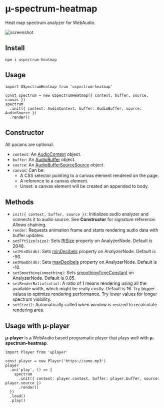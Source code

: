 # µ-spectrum-heatmap

Heat map spectrum analyzer for WebAudio.

![screenshot](https://cldup.com/DYfZ4sLeew.gif)

## Install

`npm i uspectrum-heatmap`

## Usage

```
import USpectrumHeatmap from 'uspectrum-heatmap'

const spectrum = new USpectrumHeatmap({ context, buffer, source, canvas })
spectrum
  .init({ context: AudioContext, buffer: AudioBuffer, source: AudioSource })
  .render()
```

## Constructor

All params are optional.

- `context`: An [AudioContext](https://developer.mozilla.org/en-US/docs/Web/API/AudioContext) object.
- `buffer`: An [AudioBuffer](https://developer.mozilla.org/en-US/docs/Web/API/AudioBuffer) object.
- `source`: An [AudioBufferSourceSource](https://developer.mozilla.org/en-US/docs/Web/API/AudioBufferSourceNode) object.
- `canvas`: Can be:
  - A CSS selector pointing to a canvas element rendered on the page.
  - A reference to a canvas element.
  - Unset: a canvas element will be created an appended to body.

## Methods

- `init({ context, buffer, source })`: Initializes audio analyzer and connects it to audio source. See **Constructor** for signature reference. Allows chaining.
- `render`: Requests animation frame and starts rendering audio data with buffer updates.
- `setFftSize(size)`: Sets [fftSize](https://developer.mozilla.org/en-US/docs/Web/API/AnalyserNode/fftSize) property on AnalyzerNode. Default is 2048.
- `setMinDb(db)`: Sets [minDecibels](https://developer.mozilla.org/en-US/docs/Web/API/AnalyserNode/minDecibels) property on AnalyzerNode. Default is -90.
- `setMaxDb(db)`: Sets [maxDecibels](https://developer.mozilla.org/en-US/docs/Web/API/AnalyserNode/maxDecibels) property on AnalyzerNode. Default is -10.
- `setSmoothing(smoothing)`: Sets [smoothingTimeConstant](https://developer.mozilla.org/en-US/docs/Web/API/AnalyserNode/smoothingTimeConstant) on AnalyzerNode. Default is 0.85.
- `setRenderRatio(ratio)`: A ratio of 1 means rendering using all the available width, which might be really costly. Default is 16. Try bigger values to optimize rendering performance. Try lower values for longer spectrum visibility.
- `setSize()`: Automatically called when window is resized to recalculate rendering area.

## Usage with µ-player

**µ-player** is a WebAudio based programatic player that plays well with **µ-spectrum-heatmap**.

```
import Player from 'uplayer'

const player = new Player('https://some.mp3')
player
  .on('play', () => {
    spectrum
      .init({ context: player.context, buffer: player.buffer, source: player.source })
      .render()
  })
  .load()
  .play()
```
